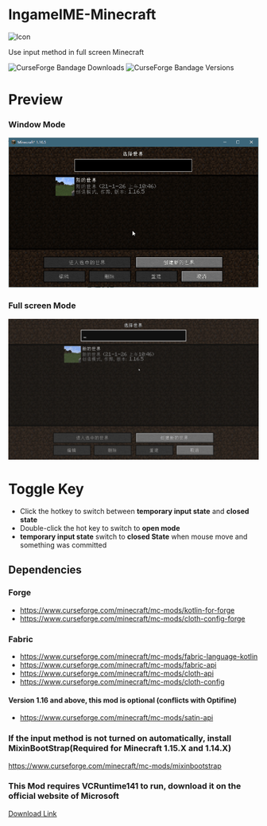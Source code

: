 # IngameIME-Minecraft

![Icon](https://github.com/Windmill-City/IngameIME-Minecraft/raw/master/IngameIME-Icon.png)

Use input method in full screen Minecraft

![CurseForge Bandage Downloads](http://cf.way2muchnoise.eu/full_440032_downloads.svg)
![CurseForge Bandage Versions](http://cf.way2muchnoise.eu/versions/440032.svg)

# Preview

### Window Mode

![Window Mode](https://github.com/Windmill-City/IngameIME-Minecraft/raw/master/Docs/WindowInput.gif)

### Full screen Mode

![Full screen Mode](https://github.com/Windmill-City/IngameIME-Minecraft/raw/master/Docs/FullScreenInput.gif)

# Toggle Key

- Click the hotkey to switch between **temporary input state** and **closed state**
- Double-click the hot key to switch to **open mode**
- **temporary input state** switch to **closed State** when mouse move and something was committed

## Dependencies

### Forge

- https://www.curseforge.com/minecraft/mc-mods/kotlin-for-forge
- https://www.curseforge.com/minecraft/mc-mods/cloth-config-forge

### Fabric

- https://www.curseforge.com/minecraft/mc-mods/fabric-language-kotlin
- https://www.curseforge.com/minecraft/mc-mods/fabric-api
- https://www.curseforge.com/minecraft/mc-mods/cloth-api
- https://www.curseforge.com/minecraft/mc-mods/cloth-config

#### Version 1.16 and above, this mod is optional (conflicts with Optifine)

- https://www.curseforge.com/minecraft/mc-mods/satin-api

### If the input method is not turned on automatically, install MixinBootStrap(Required for Minecraft 1.15.X and 1.14.X)

https://www.curseforge.com/minecraft/mc-mods/mixinbootstrap

### This Mod requires VCRuntime141 to run, download it on the official website of Microsoft

[Download Link](https://support.microsoft.com/en-us/topic/the-latest-supported-visual-c-downloads-2647da03-1eea-4433-9aff-95f26a218cc0)